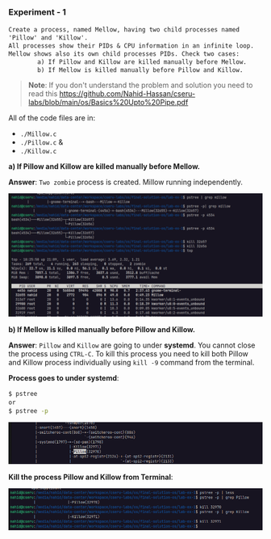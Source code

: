 ### Experiment - 1

```
Create a process, named Mellow, having two child processes named 'Pillow' and 'Killow'.
All processes show their PIDs & CPU information in an infinite loop.
Mellow shows also its own child processes PIDs. Check two cases:
        a) If Pillow and Killow are killed manually before Mellow.
        b) If Mellow is killed manually before Pillow and Killow.
```

> **Note**: If you don't understand the problem and solution you need to read this <https://github.com/Nahid-Hassan/cseru-labs/blob/main/os/Basics%20Upto%20Pipe.pdf>

All of the code files are in:

- `./Millow.c`
- `./Pillow.c` & 
- `./Killow.c`


**a) If Pillow and Killow are killed manually before Mellow.**

**Answer**: `Two zombie` process is created. Millow running independently. 

![images](images/1.png)

**b) If Mellow is killed manually before Pillow and Killow.**

**Answer**: `Pillow` and `Killow` are going to under **systemd**. You cannot close the process using `CTRL-C`. To kill this process you need to kill both Pillow and Killow process individually using `kill -9` command from the terminal.

**Process goes to under systemd**:

```bash
$ pstree 
or
$ pstree -p
```

![images](images/2.png)

**Kill the process Pillow and Killow from Terminal**:

![images](images/3.png)
